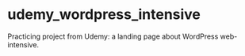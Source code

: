 # udemy_wordpress_intensive
 Practicing project from Udemy: a landing page about WordPress web-intensive.
